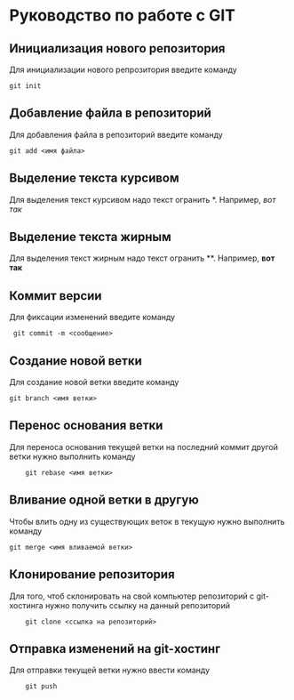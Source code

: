 # Руководство по работе с GIT

## Инициализация нового репозитория

Для инициализации нового репрозитория введите команду
```
git init
```

## Добавление файла в репозиторий

Для добавления файла в репозиторий введите команду
```
git add <имя файла>
```

## Выделение текста курсивом

Для выделения текст курсивом надо текст огранить *. Например, *вот так*

## Выделение текста жирным

Для выделения текст жирным надо текст огранить **. Например, **вот так**


## Коммит версии

Для фиксации изменений введите команду
```
 git commit -m <сообщение>
 ```

## Создание новой ветки

Для создание новой ветки введите команду
```
git branch <имя ветки>
```

## Перенос основания ветки

Для переноса основания текущей ветки на последний коммит другой ветки нужно выполнить команду
```
    git rebase <имя ветки>
```

## Вливание одной ветки в другую

Чтобы влить одну из существующих веток в текущую нужно выполнить команду
```
git merge <имя вливаемой ветки>
```

## Клонирование репозитория

Для того, чтоб склонировать на свой компьютер репозиторий с git-хостинга нужно получить ссылку на данный репозиторий

```
    git clone <ссылка на репозиторий>
```

## Отправка изменений на git-хостинг

Для отправки текущей ветки нужно ввести команду
```
    git push
```


